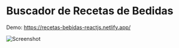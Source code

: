 # Buscador de Recetas de Bedidas

Demo: https://recetas-bebidas-reactjs.netlify.app/  

![Screenshot](https://i.imgur.com/2Ji3fTp.png)